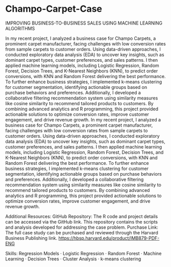 # Champo-Carpet-Case
IMPROVING BUSINESS-TO-BUSINESS SALES USING MACHINE LEARNING ALGORITHMS

In my recent project, I analyzed a business case for Champo Carpets, a prominent carpet manufacturer, facing challenges with low conversion rates from sample carpets to customer orders. Using data-driven approaches, I conducted exploratory data analysis (EDA) to uncover key insights, such as dominant carpet types, customer preferences, and sales patterns. I then applied machine learning models, including Logistic Regression, Random Forest, Decision Trees, and K-Nearest Neighbors (KNN), to predict order conversions, with KNN and Random Forest delivering the best performance. To further enhance business strategies, I implemented k-means clustering for customer segmentation, identifying actionable groups based on purchase behaviors and preferences. Additionally, I developed a collaborative filtering recommendation system using similarity measures like cosine similarity to recommend tailored products to customers. By combining advanced analytics and R programming, this project provided actionable solutions to optimize conversion rates, improve customer engagement, and drive revenue growth.
In my recent project, I analyzed a business case for Champo Carpets, a prominent carpet manufacturer, facing challenges with low conversion rates from sample carpets to customer orders. Using data-driven approaches, I conducted exploratory data analysis (EDA) to uncover key insights, such as dominant carpet types, customer preferences, and sales patterns. I then applied machine learning models, including Logistic Regression, Random Forest, Decision Trees, and K-Nearest Neighbors (KNN), to predict order conversions, with KNN and Random Forest delivering the best performance. To further enhance business strategies, I implemented k-means clustering for customer segmentation, identifying actionable groups based on purchase behaviors and preferences. Additionally, I developed a collaborative filtering recommendation system using similarity measures like cosine similarity to recommend tailored products to customers. By combining advanced analytics and R programming, this project provided actionable solutions to optimize conversion rates, improve customer engagement, and drive revenue growth.

Additional Resources:
GitHub Repository: The R code and project details can be accessed via the GitHub link. This repository contains the scripts and analysis developed for addressing the case problem.
Purchase Link: The full case study can be purchased and reviewed through the Harvard Business Publishing link. 
https://hbsp.harvard.edu/product/IMB879-PDF-ENG


Skills: Regression Models · Logistic Regression · Random Forest · Machine Learning · Decision Trees · Cluster Analysis · k-means clustering
